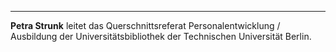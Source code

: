 ---
**Petra Strunk** leitet das Querschnittsreferat Personalentwicklung / Ausbildung der Universitätsbibliothek der Technischen Universität Berlin.